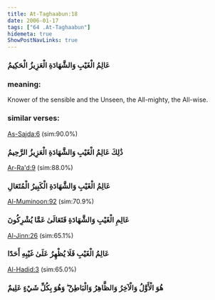 ```yaml
---
title: At-Taghaabun:18
date: 2006-01-17
tags: ["64 .At-Taghaabun"]
hidemeta: true 
ShowPostNavLinks: true 
---
```

### عَالِمُ الْغَيْبِ وَالشَّهَادَةِ الْعَزِيزُ الْحَكِيمُ
### meaning: 
Knower of the sensible and the Unseen, the All-mighty, the All-wise.
### similar verses: 

[As-Sajda:6](/32/6) (sim:90.0%)

### ذَٰلِكَ عَالِمُ الْغَيْبِ وَالشَّهَادَةِ الْعَزِيزُ الرَّحِيمُ

[Ar-Ra'd:9](/13/9) (sim:88.0%)

### عَالِمُ الْغَيْبِ وَالشَّهَادَةِ الْكَبِيرُ الْمُتَعَالِ

[Al-Muminoon:92](/23/92) (sim:70.9%)

### عَالِمِ الْغَيْبِ وَالشَّهَادَةِ فَتَعَالَىٰ عَمَّا يُشْرِكُونَ

[Al-Jinn:26](/72/26) (sim:65.1%)

### عَالِمُ الْغَيْبِ فَلَا يُظْهِرُ عَلَىٰ غَيْبِهِ أَحَدًا

[Al-Hadid:3](/57/3) (sim:65.0%)

### هُوَ الْأَوَّلُ وَالْآخِرُ وَالظَّاهِرُ وَالْبَاطِنُ ۖ وَهُوَ بِكُلِّ شَيْءٍ عَلِيمٌ
